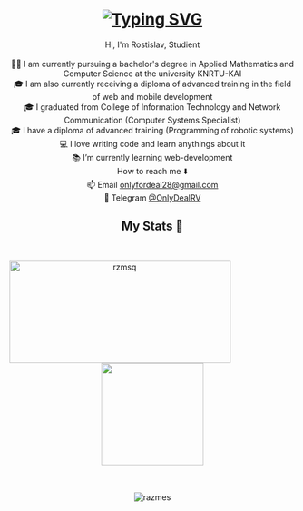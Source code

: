 <h1 align="center">
  <a href="https://git.io/typing-svg">
    <img src="https://readme-typing-svg.herokuapp.com?font=Fira+Code&pause=400&color=ff6e96&width=435&lines=Hello,+There!+👋;This+is+rzmsq....;Nice+to+meet+you!&center=true&size=30" alt="Typing SVG" />
  </a>
</h1>

<p align="center">
  Hi, I'm Rostislav, Studient
  <br>
  <br>
  👨‍🎓 I am currently pursuing a bachelor's degree in Applied Mathematics and Computer Science at the university KNRTU-KAI
  <br>
  🎓 I am also currently receiving a diploma of advanced training in the field of web and mobile development
  <br>
  🎓 I graduated from College of Information Technology and Network Communication (Computer Systems Specialist) 
  <br>
  🎓 I have a diploma of advanced training (Programming of robotic systems)
  <br>
  💻 I love writing code and learn anythings about it
  <br>
  📚 I’m currently learning web-development
  <br>
  How to reach me ⬇️
  <br>
    📫 Email <a href="mailto: onlyfordeal28@gmail.com">onlyfordeal28@gmail.com</a>
  <br>
    📱 Telegram <a href="https://t.me/onlyDealRV">@OnlyDealRV</a>
</p>

<h2 align="center">My Stats 🙂</h2>
<br>
<p align=center>
  <div align=center>
    <a href="https://github.com/denvercoder1/github-readme-streak-stats" title="Go to Source">
      <img align="left" width=390 height=180 src="https://streak-stats.demolab.com/?user=rzmsq&theme=dracula&border=61dafb&hide_border=true" alt="rzmsq" />
    </a>
  <div align=center>
    <a href="https://github.com/anuraghazra/github-readme-stats">
      <img height=180 align="center" src="https://github-readme-stats.vercel.app/api/top-langs/?username=rzmsq&hide=c%23,powershell,Mathematica,Ruby,Objective-C,Objective-C%2b%2b,Cuda,Kotlin,Swift&title_color=ff6e96&text_color=ffffff&icon_color=61dafb&bg_color=20232a&langs_count=6&layout=compact&border_color=61dafb&hide_border=true&size_weight=0.5&count_weight=0.5" />
    </a>
    </div>
    <br><br>
    <p alight="left"><img align="center" src="https://codewars-stats-ignacio-cuadra.vercel.app/?username=RAZMES&backgroundColor=282a36&borderColor=ff6e96&textColor=ffffff&primaryColor=79dafa" alt = "razmes"/></p>
  </div>
</p>
